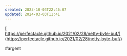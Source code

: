 ```yaml
---
created: 2023-10-04T22:45:07
updated: 2024-03-03T11:41
---
```

[  
https://perfectacle.github.io/2021/02/28/netty-byte-buf/](https://perfectacle.github.io/2021/02/28/netty-byte-buf/)

#argent 